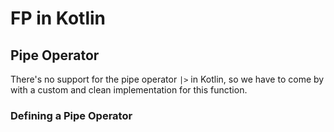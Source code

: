 <!-- Copyright (c) 2023 Tobias Briones. All rights reserved. -->
<!-- SPDX-License-Identifier: CC-BY-4.0 -->
<!-- This file is part of https://github.com/tobiasbriones/blog -->

# FP in Kotlin

## Pipe Operator

There's no support for the pipe operator `|>` in Kotlin, so we have to come by
with a custom and clean implementation for this function.

### Defining a Pipe Operator
